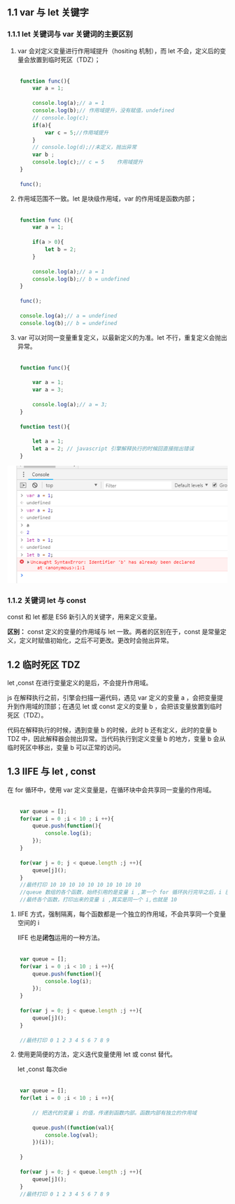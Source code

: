 ## 1.1 var 与 let 关键字

### 1.1.1 let 关键词与 var 关键词的主要区别

1. var 会对定义变量进行作用域提升（hositing 机制），而 let 不会，定义后的变量会放置到临时死区（TDZ）；

```javascript
    
    function func(){
        var a = 1;

        console.log(a);// a = 1
        console.log(b);// 作用域提升，没有赋值，undefined
        // console.log(c);
        if(a){
            var c = 5;//作用域提升
        }
        // console.log(d);//未定义，抛出异常
        var b ;
        console.log(c);// c = 5    作用域提升
    }

    func();


```
2. 作用域范围不一致。let 是块级作用域，var 的作用域是函数内部；

```javascript

    function func (){
        var a = 1;

        if(a > 0){
            let b = 2;
        }

        console.log(a);// a = 1
        console.log(b);// b = undefined
    }

    func();

    console.log(a);// a = undefined
    console.log(b);// b = undefined


```

3. var 可以对同一变量重复定义，以最新定义的为准。let 不行，重复定义会抛出异常。

```javascript

    function func(){

        var a = 1;
        var a = 3;

        console.log(a);// a = 3;
    }

    function test(){

        let a = 1;
        let a = 2; // javascript 引擎解释执行的时候回直接抛出错误
    }

```

![](./1.1-1.png)

### 1.1.2 关键词 let 与 const

const 和 let 都是 ES6 新引入的关键字，用来定义变量。

**区别：** const 定义的变量的作用域与 let 一致。两者的区别在于，const 是常量定义，定义时赋值初始化，之后不可更改。更改时会抛出异常。

## 1.2 临时死区 TDZ

let ,const 在进行变量定义的是后，不会提升作用域。

js 在解释执行之前，引擎会扫描一遍代码，遇见 var 定义的变量 a ，会把变量提升到作用域的顶部；在遇见 let 或 const 定义的变量 b ，会把该变量放置到临时死区（TDZ）。

代码在解释执行的时候，遇到变量 b 的时候，此时 b 还有定义，此时的变量 b TDZ 中，因此解释器会抛出异常。当代码执行到定义变量 b 的地方，变量 b 会从临时死区中移出，变量 b 可以正常的访问。


## 1.3 IIFE 与 let , const

在 for 循环中，使用 var 定义变量是，在循环块中会共享同一变量的作用域。

```javascript

    var queue = [];
    for(var i = 0 ;i < 10 ; i ++){
        queue.push(function(){
            console.log(i);
        });
    }

    for(var j = 0; j < queue.length ;j ++){
        queue[j]();
    }
    //最终打印 10 10 10 10 10 10 10 10 10 10
    //queue 数组的各个函数，始终引用的是变量 i ,第一个 for 循环执行完毕之后，i 已经变成了10。
    //最终各个函数，打印出来的变量 i ,其实是同一个 i,也就是 10
```

1. IIFE 方式，强制隔离，每个函数都是一个独立的作用域，不会共享同一个变量空间的 i

    IIFE 也是**闭包**运用的一种方法。

```javascript

    var queue = [];
    for(var i = 0 ;i < 10 ; i ++){
        queue.push(function(){
            console.log(i);
        });
    }

    for(var j = 0; j < queue.length ;j ++){
        queue[j]();
    }

    //最终打印 0 1 2 3 4 5 6 7 8 9
```

2. 使用更简便的方法，定义迭代变量使用 let 或 const 替代。

    let ,const 每次die

```javascript

    var queue = [];
    for(let i = 0 ;i < 10 ; i ++){

        // 把迭代的变量 i 的值，传递到函数内部。函数内部有独立的作用域

        queue.push((function(val){
            console.log(val);
        })(i));

    }

    for(var j = 0; j < queue.length ;j ++){
        queue[j]();
    }
    //最终打印 0 1 2 3 4 5 6 7 8 9

```
